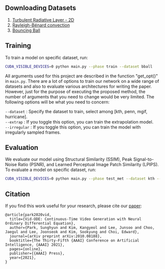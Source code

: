 
## Downloading Datasets

1. [Turbulent Radiative Layer - 2D](https://polymathic-ai.org/the_well/datasets/turbulent_radiative_layer_2D/)
2. [Rayleigh-Bénard convection](https://polymathic-ai.org/the_well/datasets/rayleigh_benard/)
3. [Bouncing Ball](https://drive.google.com/drive/folders/1bPM1ld3KEk_3hZK64MzJuNHGWWz8X5PP)


## Training

To train a model on specific dataset, run:

```bash
CUDA_VISIBLE_DEVICES=0 python main.py --phase train --dataset bball
```

All arguments used for this project are described in the function "get_opt()" in ```main.py```. There are a lot of options to train our network on a wide range of datasets and also to evaluate various architectures for writing the paper. However, just for the purpose of executing the proposed method, the number of arguments that you need to change would be very limited.
The following options will be what you need to concern:


```--dataset``` : Specify the dataset to train, select among [kth, penn, mgif, hurricane].<br>
```--extrap``` : If you toggle this option, you can train the extrapolation model.<br>
```--irregular``` : If you toggle this option, you can train the model with irregularly sampled frames.<br>


## Evaluation

We evaluate our model using Structural Similarity (SSIM), Peak Signal-to-Noise Ratio (PSNR), and Learned Perceptual Image Patch Similarity (LPIPS). To evaluate a model on specific dataset, run:

```bash
CUDA_VISIBLE_DEVICES=0 python main.py --phase test_met --dataset kth --test_dir CHECKPOINT_DIR
```


## Citation
If you find this work useful for your research, please cite our [paper](https://arxiv.org/abs/2010.08188):

```
@article{park2020vid,
  title={Vid-ODE: Continuous-Time Video Generation with Neural Ordinary Differential Equation},
  author={Park, Sunghyun and Kim, Kangyeol and Lee, Junsoo and Choo, Jaegul and Lee, Joonseok and Kim, Sookyung and Choi, Edward},
  journal={arXiv preprint arXiv:2010.08188},
  booktitle={The Thirty-Fifth {AAAI} Conference on Artificial Intelligence, {AAAI} 2021},
  pages={online},
  publisher={{AAAI} Press},
  year={2021},
}
```
